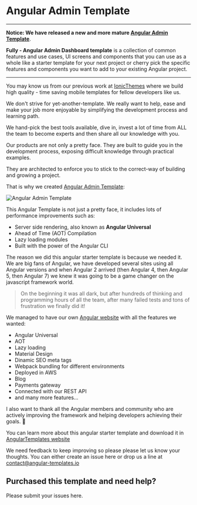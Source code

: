 # Angular Admin Template
----------------------------------------------------------
**Notice: We have released a new and more mature [Angular Admin Template](https://angular-templates.io/product/fully-angular-admin-template)**.

**Fully - Angular Admin Dashboard template** is a collection of common features and use cases, UI screens and components that you can use as a whole like a starter template for your next project or cherry pick the specific features and components you want to add to your existing Angular project.

----------------------------------------------------------

You may know us from our previous work at [IonicThemes](https://ionicthemes.com) where we build high quality - time saving mobile templates for fellow developers like us.

We don't strive for yet-another-template. We really want to help, ease and make your job more enjoyable by simplifying the development process and learning path.

We hand-pick the best tools available, dive in, invest a lot of time from ALL the team to become experts and then share all our knowledge with you.

Our products are not only a pretty face. They are built to guide you in the development process, exposing difficult knowledge through practical examples.

They are architected to enforce you to stick to the correct-way of building and growing a project.

That is why we created [Angular Admin Template](https://angular-templates.io/product/angular-admin-template):

![Angular Admin Template](https://angular-templates.s3-us-west-2.amazonaws.com/angular-duo-template/angular-admin-template-showcase.jpg "Angular Admin Template")


This Angular Template is not just a pretty face, it includes lots of performance improvements such as:
- Server side rendering, also known as **Angular Universal**
- Ahead of Time (AOT) Compilation
- Lazy loading modules 
- Built with the power of the Angular CLI

The reason we did this angular starter template is because we needed it. We are big fans of Angular, we have developed several sites using all Angular versions and when Angular 2 arrived (then Angular 4, then Angular 5, then Angular 7) we knew it was going to be a game changer on the javascript framework world. 

>On the beginning it was all dark, but after hundreds of thinking and programming hours of all the team, after many failed tests and tons of frustration we finally did it! 

We managed to have our own [Angular website](https://angular-templates.io) with all the features we wanted:
- Angular Universal
- AOT
- Lazy loading 
- Material Design
- Dinamic SEO meta tags
- Webpack bundling for different environments
- Deployed in AWS
- Blog
- Payments gateway
- Connected with our REST API
- and many more features... 

I also want to thank all the Angular members and community who are actively improving the framework and helping developers achieving their goals. 👏 

You can learn more about this angular starter template and download it in [AngularTemplates website](https://angular-templates.io/angular-admin-template)

We need feedback to keep improving so please please let us know your thoughts. You can either create an issue here or drop us a line at contact@angular-templates.io

## Purchased this template and need help?
Please submit your issues here.

